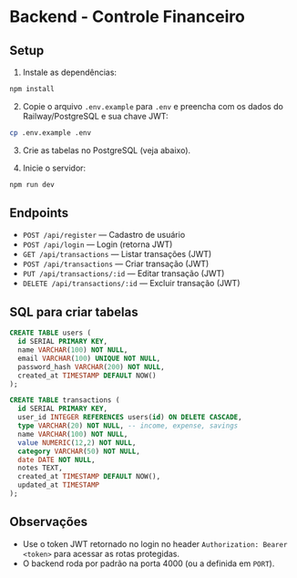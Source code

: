 # Backend - Controle Financeiro

## Setup

1. Instale as dependências:

```bash
npm install
```

2. Copie o arquivo `.env.example` para `.env` e preencha com os dados do Railway/PostgreSQL e sua chave JWT:

```bash
cp .env.example .env
```

3. Crie as tabelas no PostgreSQL (veja abaixo).

4. Inicie o servidor:

```bash
npm run dev
```

## Endpoints

- `POST /api/register` — Cadastro de usuário
- `POST /api/login` — Login (retorna JWT)
- `GET /api/transactions` — Listar transações (JWT)
- `POST /api/transactions` — Criar transação (JWT)
- `PUT /api/transactions/:id` — Editar transação (JWT)
- `DELETE /api/transactions/:id` — Excluir transação (JWT)

## SQL para criar tabelas

```sql
CREATE TABLE users (
  id SERIAL PRIMARY KEY,
  name VARCHAR(100) NOT NULL,
  email VARCHAR(100) UNIQUE NOT NULL,
  password_hash VARCHAR(200) NOT NULL,
  created_at TIMESTAMP DEFAULT NOW()
);

CREATE TABLE transactions (
  id SERIAL PRIMARY KEY,
  user_id INTEGER REFERENCES users(id) ON DELETE CASCADE,
  type VARCHAR(20) NOT NULL, -- income, expense, savings
  name VARCHAR(100) NOT NULL,
  value NUMERIC(12,2) NOT NULL,
  category VARCHAR(50) NOT NULL,
  date DATE NOT NULL,
  notes TEXT,
  created_at TIMESTAMP DEFAULT NOW(),
  updated_at TIMESTAMP
);
```

## Observações
- Use o token JWT retornado no login no header `Authorization: Bearer <token>` para acessar as rotas protegidas.
- O backend roda por padrão na porta 4000 (ou a definida em `PORT`). 